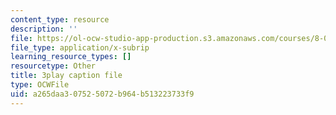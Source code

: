 ```yaml
---
content_type: resource
description: ''
file: https://ol-ocw-studio-app-production.s3.amazonaws.com/courses/8-01sc-classical-mechanics-fall-2016/a265daa307525072b964b513223733f9_xh_LCHvzp-Q.vtt
file_type: application/x-subrip
learning_resource_types: []
resourcetype: Other
title: 3play caption file
type: OCWFile
uid: a265daa3-0752-5072-b964-b513223733f9
---
```

